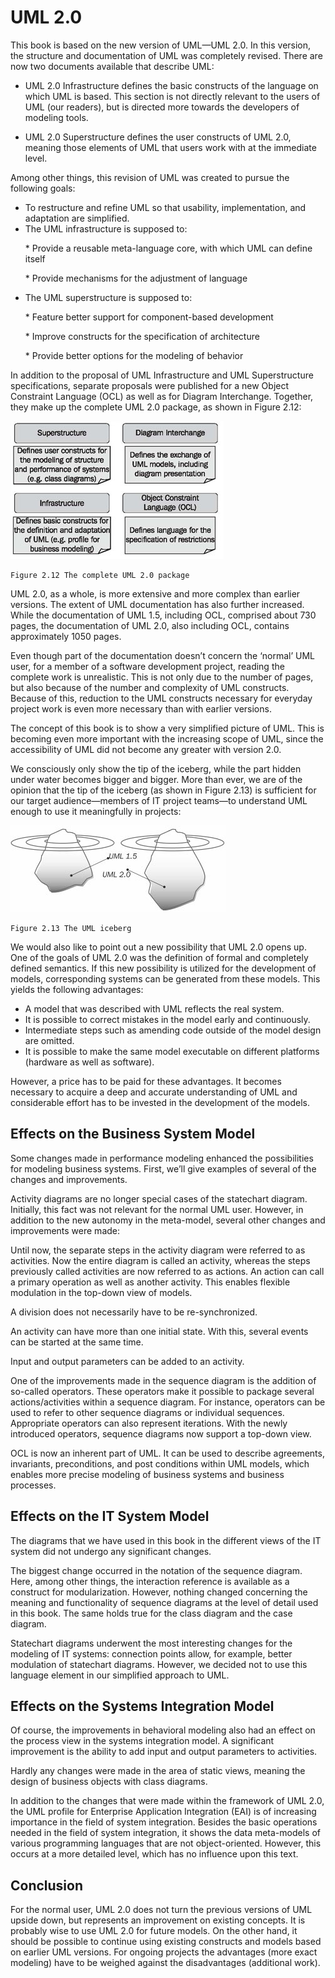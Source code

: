 # UML 2.0

This book is based on the new version of UML—UML 2.0. In this version, the structure and documentation of UML was completely revised. There are now two documents available that describe UML:

 * UML 2.0 Infrastructure defines the basic constructs of the language on which UML is based. This section is not directly relevant to the users of UML (our readers), but is directed more towards the developers of modeling tools.
 
 * UML 2.0 Superstructure defines the user constructs of UML 2.0, meaning those elements of UML that users work with at the immediate level.

Among other things, this revision of UML was created to pursue the following goals:

 * To restructure and refine UML so that usability, implementation, and adaptation are simplified.		
 * The UML infrastructure is supposed to:
		<p>* Provide a reusable meta-language core, with which UML can define itself</p>
		<p>* Provide mechanisms for the adjustment of language</p>
 * The UML superstructure is supposed to:
		<p>* Feature better support for component-based development</p>
		<p>* Improve constructs for the specification of architecture</p>
		<p>* Provide better options for the modeling of behavior</p>

In addition to the proposal of UML Infrastructure and UML Superstructure specifications, separate proposals were published for a new Object Constraint Language (OCL) as well as for Diagram Interchange. Together, they make up the complete UML 2.0 package, as shown in Figure 2.12:

![UML2.0](images/UML2.0.jpg)

	Figure 2.12 The complete UML 2.0 package
	
UML 2.0, as a whole, is more extensive and more complex than earlier versions. The extent of UML documentation has also further increased. While the documentation of UML 1.5, including OCL, comprised about 730 pages, the documentation of UML 2.0, also including OCL, contains approximately 1050 pages.

Even though part of the documentation doesn’t concern the ‘normal’ UML user, for a member of a software development project, reading the complete work is unrealistic. This is not only due to the number of pages, but also because of the number and complexity of UML constructs. Because of this, reduction to the UML constructs necessary for everyday project work is even more necessary than with earlier versions.

The concept of this book is to show a very simplified picture of UML. This is becoming even more important with the increasing scope of UML, since the accessibility of UML did not become any greater with version 2.0.

We consciously only show the tip of the iceberg, while the part hidden under water becomes bigger and bigger. More than ever, we are of the opinion that the tip of the iceberg (as shown in Figure 2.13) is sufficient for our target audience—members of IT project teams—to understand UML enough to use it meaningfully in projects:

![UML_Iceberg](images/UML_Iceberg.jpg)

	Figure 2.13 The UML iceberg
	
We would also like to point out a new possibility that UML 2.0 opens up. One of the goals of UML 2.0 was the definition of formal and completely defined semantics. If this new possibility is utilized for the development of models, corresponding systems can be generated from these models. This yields the following advantages:

 * A model that was described with UML reflects the real system.
 * It is possible to correct mistakes in the model early and continuously.
 * Intermediate steps such as amending code outside of the model design are omitted.
 * It is possible to make the same model executable on different platforms (hardware as well as software).

However, a price has to be paid for these advantages. It becomes necessary to acquire a deep and accurate understanding of UML and considerable effort has to be invested in the development of the models.

## Effects on the Business System Model

Some changes made in performance modeling enhanced the possibilities for modeling business systems. First, we’ll give examples of several of the changes and improvements.

Activity diagrams are no longer special cases of the statechart diagram. Initially, this fact was not relevant for the normal UML user. However, in addition to the new autonomy in the meta-model, several other changes and improvements were made:

Until now, the separate steps in the activity diagram were referred to as activities. Now the entire diagram is called an activity, whereas the steps previously called activities are now referred to as actions. An action can call a primary operation as well as another activity. This enables flexible modulation in the top-down view of models.

A division does not necessarily have to be re-synchronized.

An activity can have more than one initial state. With this, several events can be started at the same time.

Input and output parameters can be added to an activity.

One of the improvements made in the sequence diagram is the addition of so-called operators. These operators make it possible to package several actions/activities within a sequence diagram. For instance, operators can be used to refer to other sequence diagrams or individual sequences. Appropriate operators can also represent iterations. With the newly introduced operators, sequence diagrams now support a top-down view.

OCL is now an inherent part of UML. It can be used to describe agreements, invariants, preconditions, and post conditions within UML models, which enables more precise modeling of business systems and business processes.

## Effects on the IT System Model

The diagrams that we have used in this book in the different views of the IT system did not undergo any significant changes.

The biggest change occurred in the notation of the sequence diagram. Here, among other things, the interaction reference is available as a construct for modularization. However, nothing changed concerning the meaning and functionality of sequence diagrams at the level of detail used in this book. The same holds true for the class diagram and the case diagram.

Statechart diagrams underwent the most interesting changes for the modeling of IT systems: connection points allow, for example, better modulation of statechart diagrams. However, we decided not to use this language element in our simplified approach to UML.

## Effects on the Systems Integration Model

Of course, the improvements in behavioral modeling also had an effect on the process view in the systems integration model. A significant improvement is the ability to add input and output parameters to activities.

Hardly any changes were made in the area of static views, meaning the design of business objects with class diagrams.

In addition to the changes that were made within the framework of UML 2.0, the UML profile for Enterprise Application Integration (EAI) is of increasing importance in the field of system integration. Besides the basic operations needed in the field of system integration, it shows the data meta-models of various programming languages that are not object-oriented. However, this occurs at a more detailed level, which has no influence upon this text.

## Conclusion

For the normal user, UML 2.0 does not turn the previous versions of UML upside down, but represents an improvement on existing concepts. It is probably wise to use UML 2.0 for future models. On the other hand, it should be possible to continue using existing constructs and models based on earlier UML versions. For ongoing projects the advantages (more exact modeling) have to be weighed against the disadvantages (additional work).


